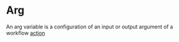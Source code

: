 Arg
===================

An arg variable is a configuration of an input or output argument of a workflow [action](Action)
